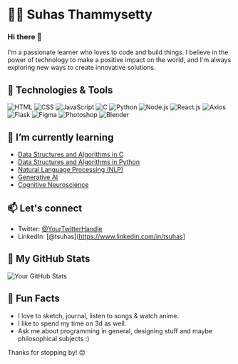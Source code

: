 # 👨‍💻 Suhas Thammysetty

### Hi there 👋

I'm a passionate learner who loves to code and build things. I believe in the power of technology to make a positive impact on the world, and I'm always exploring new ways to create innovative solutions.

## 🔧 Technologies & Tools

![HTML](https://img.shields.io/badge/-HTML-333333?style=flat&logo=html5)
![CSS](https://img.shields.io/badge/-CSS-333333?style=flat&logo=css3)
![JavaScript](https://img.shields.io/badge/-JavaScript-333333?style=flat&logo=javascript)
![C](https://img.shields.io/badge/-C-333333?style=flat&logo=c)
![Python](https://img.shields.io/badge/-Python-333333?style=flat&logo=python)
![Node.js](https://img.shields.io/badge/-Node.js-333333?style=flat&logo=node.js)
![React.js](https://img.shields.io/badge/-React.js-333333?style=flat&logo=react)
![Axios](https://img.shields.io/badge/-Axios-333333?style=flat&logo=axios)
![Flask](https://img.shields.io/badge/-Flask-333333?style=flat&logo=flask)
![Figma](https://img.shields.io/badge/-Figma-333333?style=flat&logo=figma)
![Photoshop](https://img.shields.io/badge/-Photoshop-333333?style=flat&logo=adobe-photoshop)
![Blender](https://img.shields.io/badge/-Blender-333333?style=flat&logo=blender)

## 🌱 I’m currently learning

- [Data Structures and Algorithms in C](https://www.geeksforgeeks.org/courses/c-Programming-basic-to-advanced)
- [Data Structures and Algorithms in Python](https://www.geeksforgeeks.org/python-data-structures-and-algorithms/)
- [Natural Language Processing (NLP)](https://www.deeplearning.ai/resources/natural-language-processing/)
- [Generative AI](https://www.nvidia.com/en-us/glossary/data-science/generative-ai/)
- [Cognitive Neuroscience](https://e-catalogue.jhu.edu/course-descriptions/neuroscience/)

## 📫 Let's connect

- Twitter: [@YourTwitterHandle](https://twitter.com/YourTwitterHandle)
- LinkedIn: [@tsuhas](https://www.linkedin.com/in/tsuhas]

## 🚀 My GitHub Stats

![Your GitHub Stats](https://github-readme-stats.vercel.app/api?username=heysuhas&show_icons=true&count_private=true&hide=contribs,prs&theme=radical)

## 🎉 Fun Facts

- I love to sketch, journal, listen to songs & watch anime.
- I like to spend my time on 3d as well.
- Ask me about programming in general, designing stuff and maybe philosophical subjects :)

Thanks for stopping by! 😊

